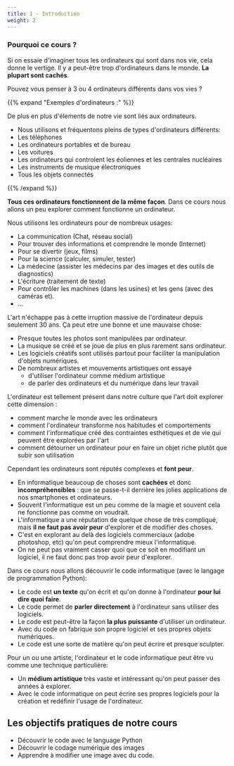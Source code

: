 ```yaml
---
title: 1 - Introduction 
weight: 2
---
```


### Pourquoi ce cours ?

Si on essaie d'imaginer tous les ordinateurs qui sont dans nos vie, cela donne le vertige. Il y a peut-être trop d'ordinateurs dans le monde. **La plupart sont cachés**.

Pouvez vous penser à 3 ou 4 ordinateurs différents dans vos vies ?

{{% expand "Exemples d'ordinateurs  :" %}}

De plus en plus d'élements de notre vie sont liés aux ordinateurs.

- Nous utilisons et fréquentons pleins de types d'ordinateurs différents:
- Les téléphones
- Les ordinateurs portables et de bureau
- Les voitures
- Les ordinateurs qui controlent les éoliennes et les centrales nucléaires
- Les instruments de musique électroniques
- Tous les objets connectés

{{% /expand %}}


**Tous ces ordinateurs fonctionnent de la même façon**. Dans ce cours nous allons un peu explorer comment fonctionne un ordinateur.

Nous utilisons les ordinateurs pour de nombreux usages:

- La communication (Chat, réseau social)
- Pour trouver des informations et comprendre le monde (Internet)
- Pour se divertir (jeux, films)
- Pour la science (calculer, simuler, tester)
- La médecine (assister les médecins par des images et des outils de diagnostics)
- L'écriture (traitement de texte)
- Pour contrôler les machines (dans les usines) et les gens (avec des caméras et).
- ...

L'art n'échappe pas à cette irruption massive de l'ordinateur depuis seulement 30 ans. Ça peut etre une bonne et une mauvaise chose:

- Presque toutes les photos sont manipulées par ordinateur.
- La musique se créé et se joue de plus en plus rarement sans ordinateur.
- Les logiciels créatifs sont utilisés partout pour faciliter la manipulation d'objets numériques.
- De nombreux artistes et mouvements artistiques ont essayé
  - d'utiliser l'ordinateur comme médium artistique
  - de parler des ordinateurs et du numérique dans leur travail

L'ordinateur est tellement présent dans notre culture que l'art doit explorer cette dimension :

- comment marche le monde avec les ordinateurs
- comment l'ordinateur transforme nos habitudes et comportements
- comment l'informatique créé des contraintes esthétiques et de vie qui peuvent être explorées par l'art
- comment détourner un ordinateur pour en faire un objet riche plutôt que subir son utilisation

Cependant les ordinateurs sont réputés complexes et **font peur**.

- En informatique beaucoup de choses sont **cachées** et donc **incompréhensibles** : que se passe-t-il derrière les jolies applications de nos smartphones et ordinateurs.
- Souvent l'informatique est un peu comme de la magie et souvent cela ne fonctionne pas comme on voudrait.
- L'informatique a une réputation de quelque chose de très compliqué, mais **il ne faut pas avoir peur** d'explorer et de modifier des choses.
- C'est en explorant au delà des logiciels commerciaux (adobe photoshop, etc) qu'on peut comprendre mieux l'informatique.
- On ne peut pas vraiment casser quoi que ce soit en modifiant un logiciel, il ne faut donc pas trop avoir peur d'explorer.

Dans ce cours nous allons découvrir le code informatique (avec le langage de programmation Python):

- Le code est **un texte** qu'on écrit et qu'on donne à l'ordinateur **pour lui dire quoi faire**.
- Le code permet de **parler directement** à l'ordinateur sans utiliser des logiciels.
- Le code est peut-être la façon **la plus puissante** d'utiliser un ordinateur.
- Avec du code on fabrique son propre logiciel et ses propres objets numériques.
- Le code est une sorte de matière qu'on peut écrire et presque sculpter.

Pour un ou une artiste, l'ordinateur et le code informatique peut être vu comme une technique particulière:

- Un **médium artistique** très vaste et intéressant qu'on peut passer des années à explorer.
- Avec le code informatique on peut écrire ses propres logiciels pour la création et redéfinir l'usage de l'ordinateur.

## Les objectifs pratiques de notre cours

- Découvrir le code avec le language Python
- Découvrir le codage numérique des images
- Apprendre à modifier une image avec du code.

